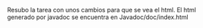 Resubo la tarea con unos cambios para que se vea el html.
El html generado por javadoc se encuentra en Javadoc/doc/index.html
